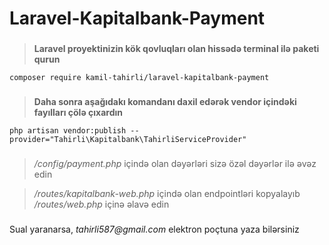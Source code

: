 # Laravel-Kapitalbank-Payment


###
>**Laravel proyektinizin kök qovluqları olan hissədə terminal ilə paketi qurun**

```
composer require kamil-tahirli/laravel-kapitalbank-payment
```

###

>**Daha sonra aşağıdakı komandanı daxil edərək vendor içindəki fayılları çölə çıxardın**


```
php artisan vendor:publish --provider="Tahirli\Kapitalbank\TahirliServiceProvider"
```

###

>_/config/payment.php_ içində olan dəyərləri sizə özəl dəyərlər ilə əvəz edin

>_/routes/kapitalbank-web.php_ içində olan endpointləri kopyalayıb _/routes/web.php_ içinə əlavə edin


###
Sual yaranarsa, _tahirli587@gmail.com_ elektron poçtuna yaza bilərsiniz


